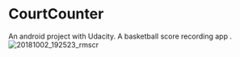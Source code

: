 # CourtCounter
 An android project with Udacity. A basketball score recording app .
![20181002_192523_rmscr](https://user-images.githubusercontent.com/35917416/46346133-951f5080-c679-11e8-91d7-bd824a26a41f.jpg)
